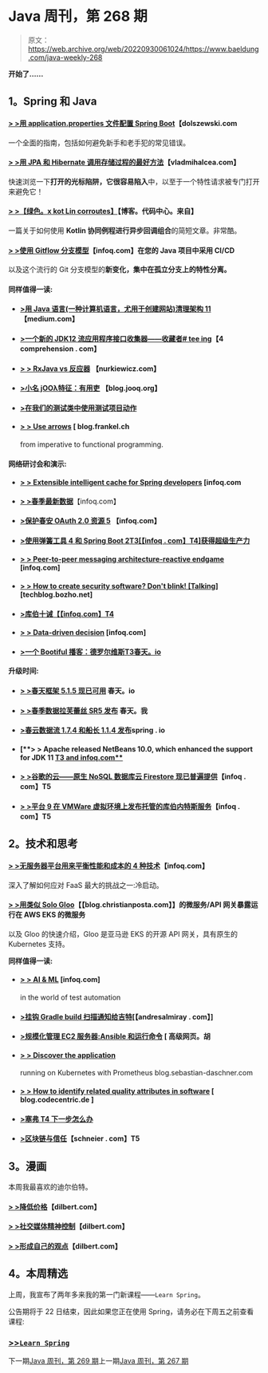 # Java 周刊，第 268 期

> 原文：<https://web.archive.org/web/20220930061024/https://www.baeldung.com/java-weekly-268>

**开始了……**

## **1。Spring 和 Java**

#### [**> >用 application.properties 文件配置 Spring Boot**](https://web.archive.org/web/20221004125040/http://dolszewski.com/spring/spring-boot-application-properties-file/)【dolszewski.com

一个全面的指南，包括如何避免新手和老手犯的常见错误。

#### [**> >用 JPA 和 Hibernate 调用存储过程的最好方法**](https://web.archive.org/web/20221004125040/https://vladmihalcea.com/best-way-call-stored-procedure-jpa-hibernate/)【vladmihalcea.com】

快速浏览一下**打开的光标陷阱，它很容易陷入**中，以至于一个特性请求被专门打开来避免它！

#### [**> >【绿色。x kot Lin corroutes】**](https://web.archive.org/web/20221004125040/https://blog.codecentric.de/en/2019/02/vert-x-kotlin-coroutines/)【博客。代码中心。来自】

一篇关于如何使用 **Kotlin 协同例程进行异步回调组合**的简短文章。非常酷。

#### **[> >使用 Gitflow 分支模型](https://web.archive.org/web/20221004125040/https://www.infoq.com/articles/CI-CD-Gitflow?utm_campaign=infoq_content&utm_source=infoq&utm_medium=feed&utm_term=global)**【infoq.com】在您的 Java 项目中采用 CI/CD

以及这个流行的 Git 分支模型的**新变化，集中在孤立分支上的特性分离。**

#### **同样值得一读:**

*   #### [**>用 Java 语言(一种计算机语言，尤用于创建网站)清理架构 11**](https://web.archive.org/web/20221004125040/https://medium.com/slalom-engineering/clean-architecture-with-java-11-f78bba431041) 【medium.com】

*   #### [**>一个新的 JDK12 流应用程序接口收集器——收藏者# tee ing**](https://web.archive.org/web/20221004125040/https://4comprehension.com/a-new-jdk12-stream-api-collector-collectorsteeing/)【4 comprehension . com】

*   #### [**> > RxJava vs 反应器**](https://web.archive.org/web/20221004125040/https://www.nurkiewicz.com/2019/02/rxjava-vs-reactor.html) 【nurkiewicz.com】

*   #### [**>小名 jOOλ特征：有用吏**](https://web.archive.org/web/20221004125040/https://blog.jooq.org/2019/02/11/lesser-known-joo%CE%BB-features-useful-collectors/) 【blog.jooq.org】

*   #### [**>在我们的测试类中使用测试项目动作**](https://web.archive.org/web/20221004125040/https://www.petrikainulainen.net/programming/testing/using-testproject-actions-in-our-test-classes/)

*   #### [**> > Use arrows**](https://web.archive.org/web/20221004125040/https://blog.frankel.ch/imperative-functional-programming/1/) [ blog.frankel.ch

    from imperative to functional programming.

#### **网络研讨会和演示:**

*   #### [**> > Extensible intelligent cache for Spring developers**](https://web.archive.org/web/20221004125040/https://www.infoq.com/presentations/spring-pcc?utm_campaign=infoq_content&utm_source=infoq&utm_medium=feed&utm_term=global) [infoq.com

*   [**> >春季最新数据**](https://web.archive.org/web/20221004125040/https://www.infoq.com/presentations/spring-data-kotlin?utm_campaign=infoq_content&utm_source=infoq&utm_medium=feed&utm_term=global)【infoq.com】
*   #### [**>保护春安 OAuth 2.0 资源 5**](https://web.archive.org/web/20221004125040/https://www.infoq.com/presentations/oauth-2-spring-security-5?utm_campaign=infoq_content&utm_source=infoq&utm_medium=feed&utm_term=global) 【infoq.com】

*   #### [**>使用弹簧工具 4 和 Spring Boot 2**T3[【infoq . com】T4]获得超级生产力](https://web.archive.org/web/20221004125040/https://www.infoq.com/presentations/spring-tools-5-boot-2?utm_campaign=infoq_content&utm_source=infoq&utm_medium=feed&utm_term=global)

*   #### [**> > Peer-to-peer messaging architecture-reactive endgame**](https://web.archive.org/web/20221004125040/https://www.infoq.com/presentations/messaging-architecture-future?utm_campaign=infoq_content&utm_source=infoq&utm_medium=feed&utm_term=global) [infoq.com]

*   #### [**> > How to create security software? Don't blink! [Talking]**](https://web.archive.org/web/20221004125040/https://techblog.bozho.net/how-to-create-secure-software-dont-blink-talk/) [techblog.bozho.net]

*   #### [**>库伯十诫**【【infoq.com】T4](https://web.archive.org/web/20221004125040/https://www.infoq.com/presentations/10-kubernetes?utm_campaign=infoq_content&utm_source=infoq&utm_medium=feed&utm_term=global)

*   #### [**> > Data-driven decision**](https://web.archive.org/web/20221004125040/https://www.infoq.com/presentations/data-driven-decision-making?utm_campaign=infoq_content&utm_source=infoq&utm_medium=feed&utm_term=global) [infoq.com]

*   #### [**>一个 Bootiful 播客：德罗尔维斯**T3春天。io](https://web.archive.org/web/20221004125040/https://spring.io/blog/2019/02/08/a-bootiful-podcast-dror-weiss)

**升级时间:**

*   #### [**> >春天框架 5.1.5 现已可用**](https://web.archive.org/web/20221004125040/https://spring.io/blog/2019/02/13/spring-framework-5-1-5-available-now) 春天。io

*   #### [**> >春季数据拉芙蕾丝 SR5 发布**](https://web.archive.org/web/20221004125040/https://spring.io/blog/2019/02/13/spring-data-lovelace-sr5-released) 春天。我

*   #### [**>春云数据流 1.7.4 和船长 1.1.4 发布**](https://web.archive.org/web/20221004125040/https://spring.io/blog/2019/02/08/spring-cloud-data-flow-1-7-4-and-skipper-1-1-4-released)spring . io

*   #### [**> > Apache released NetBeans 10.0, which enhanced the support for JDK 11 [ T3 and infoq.com**](https://web.archive.org/web/20221004125040/https://www.infoq.com/news/2019/02/apache-releases-netbeans-10.0?utm_campaign=infoq_content&utm_source=infoq&utm_medium=feed&utm_term=global)

*   #### [**> >谷歌的云——原生 NoSQL 数据库云 Firestore 现已普遍提供**](https://web.archive.org/web/20221004125040/https://www.infoq.com/news/2019/02/gcp-firestore-database-nosql-ga?utm_campaign=infoq_content&utm_source=infoq&utm_medium=feed&utm_term=global)【infoq . com】T5

*   #### [**> >平台 9 在 VMWare 虚拟环境上发布托管的库伯内特斯服务**](https://web.archive.org/web/20221004125040/https://www.infoq.com/news/2019/02/platform9-kubernetes-vsphere?utm_campaign=infoq_content&utm_source=infoq&utm_medium=feed&utm_term=global)【infoq . com】T5

## **2。技术和思考**

#### [**> >无服务器平台用来平衡性能和成本的 4 种技术**](https://web.archive.org/web/20221004125040/https://www.infoq.com/articles/serverless-performance-cost?utm_campaign=infoq_content&utm_source=infoq&utm_medium=feed&utm_term=global)【infoq.com】

深入了解如何应对 FaaS 最大的挑战之一:冷启动。

#### [**> >用类似 Solo Gloo**](https://web.archive.org/web/20221004125040/https://blog.christianposta.com/navigating-the-complex-waters-of-exposing-a-microservices-gateway-in-aws-eks/)【【blog.christianposta.com】】的微服务/API 网关暴露运行在 AWS EKS 的微服务

以及 Gloo 的快速介绍，Gloo 是亚马逊 EKS 的开源 API 网关，具有原生的 Kubernetes 支持。

**同样值得一读:**

*   #### [**> > AI & ML**](https://web.archive.org/web/20221004125040/https://www.infoq.com/articles/test-automation-ai-ml?utm_campaign=infoq_content&utm_source=infoq&utm_medium=feed&utm_term=global) [infoq.com]

    in the world of test automation
*   #### [**>挂钩 Gradle build 扫描通知给吉特**](https://web.archive.org/web/20221004125040/http://andresalmiray.com/hooking-gradle-build-scans-notifications-to-gitter/)[【andresalmiray . com】]

*   #### [**>规模化管理 EC2 服务器:Ansible 和运行命令**](https://web.archive.org/web/20221004125040/https://advancedweb.hu/2019/02/12/ansible/) [ 高级网页。胡

*   #### [**> > Discover the application**](https://web.archive.org/web/20221004125040/https://blog.sebastian-daschner.com/entries/prometheus-kubernetes-discovery)

    running on Kubernetes with Prometheus blog.sebastian-daschner.com
*   #### [**> > How to identify related quality attributes in software**](https://web.archive.org/web/20221004125040/https://blog.codecentric.de/en/2019/02/how-to-identify-relevant-quality-attributes-in-software/) [ blog.codecentric.de ]

*   #### [**>塞弗 T4 下一步怎么办**](https://web.archive.org/web/20221004125040/https://words.steveklabnik.com/what-s-next-for-semver)

*   #### [**>区块链与信任**](https://web.archive.org/web/20221004125040/https://www.schneier.com/blog/archives/2019/02/blockchain_and_.html)【schneier . com】T5

## **3。漫画**

本周我最喜欢的迪尔伯特。

#### [**> >降低价格**](https://web.archive.org/web/20221004125040/https://dilbert.com/strip/2019-02-13)【dilbert.com】

#### [**> >社交媒体精神控制**](https://web.archive.org/web/20221004125040/https://dilbert.com/strip/2019-02-09)【dilbert.com】

#### [**> >形成自己的观点**](https://web.archive.org/web/20221004125040/https://dilbert.com/strip/2019-02-08)【dilbert.com】

## **4。本周精选**

上周，我宣布了两年多来我的第一门新课程——`Learn Spring`。

公告期将于 22 日结束，因此如果您正在使用 Spring，请务必在下周五之前查看课程:

### **[>>`Learn Spring`](/web/20221004125040/https://www.baeldung.com/learn-spring-course)**

下一期[Java 周刊，第 269 期](/web/20221004125040/https://www.baeldung.com/java-weekly-269)上一期[Java 周刊，第 267 期](/web/20221004125040/https://www.baeldung.com/java-weekly-267)